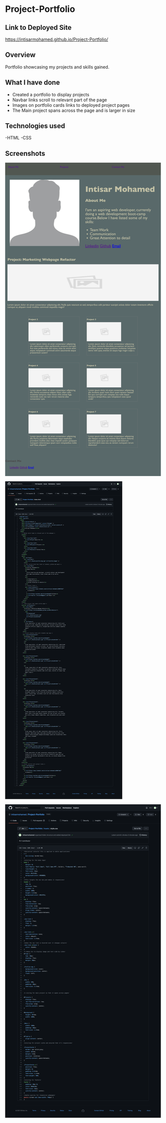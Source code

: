 # Project-Portfolio

## Link to Deployed Site

https://intisarmohamed.github.io/Project-Portfolio/

## Overview

Portfolio showcasing my projects and skills gained.

## What I have done

- Created a portfolio to display projects
- Navbar links scroll to relevant part of the page
- Images on portfolio cards links to deployed project pages
- The Main project spans across the page and is larger in size

## Technologies used

-HTML
-CSS

## Screenshots

![Alt text](/Assets/screencapture-intisarmohamed-github-io-Project-Portfolio-2021-09-26-19_49_42.png)

![Alt text](/Assets/screencapture-github-intisarmohamed-Project-Portfolio-blob-dev-index-html-2021-09-26-12_10_49.png)

![Alt text](/Assets/screencapture-github-intisarmohamed-Project-Portfolio-blob-dev-Assets-style-css-2021-09-26-12_11_38.png)
